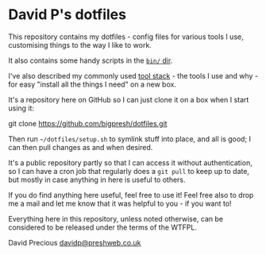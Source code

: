 # David P's dotfiles

This repository contains my dotfiles - config files for various tools I use,
customising things to the way I like to work.

It also contains some handy scripts in the [`bin/` dir](./bin).

I've also described my commonly used [tool stack](./tool-stack) - the tools
I use and why - for easy "install all the things I need" on a new box.

It's a repository here on GitHub so I can just clone it on a box when I start
using it:

  git clone https://github.com/bigpresh/dotfiles.git

Then run `~/dotfiles/setup.sh` to symlink stuff into place, and all is good;
I can then pull changes as and when desired.

It's a public repository partly so that I can access it without authentication,
so I can have a cron job that regularly does a `git pull` to keep up to date,
but mostly in case anything in here is useful to others.

If you do find anything here useful, feel free to use it!  Feel free also to
drop me a mail and let me know that it was helpful to you - if you want to!

Everything here in this repository, unless noted otherwise, can be considered
to be released under the terms of the WTFPL.

David Precious <davidp@preshweb.co.uk>

